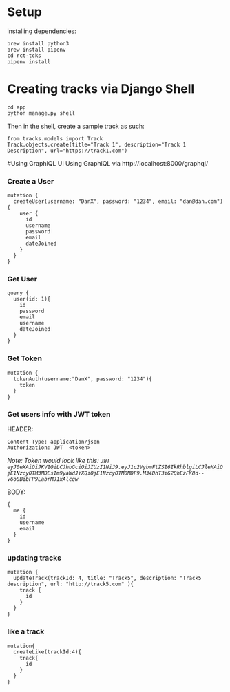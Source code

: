 

# Setup
installing dependencies:

    brew install python3
    brew install pipenv
    cd rct-tcks
    pipenv install
    
    
    
# Creating tracks via Django Shell
    
    cd app
    python manage.py shell
    
Then in the shell, create a sample track as such:

    from tracks.models import Track
    Track.objects.create(title="Track 1", description="Track 1 Description", url="https://track1.com")

#Using GraphiQL UI
Using GraphiQL via http://localhost:8000/graphql/
 
### Create a User

    mutation {
      createUser(username: "DanX", password: "1234", email: "dan@dan.com") {
        user {
          id
          username
          password
          email
          dateJoined
        }
      }
    }

### Get User

    query {
      user(id: 1){
        id
        password
        email
        username
        dateJoined
      }
    }

### Get Token

    mutation {
      tokenAuth(username:"DanX", password: "1234"){
        token
      }
    }

### Get users info  with JWT token
HEADER:

    Content-Type: application/json
    Authorization: JWT  <token>
*Note: Token would look like this: `JWT  eyJ0eXAiOiJKV1QiLCJhbGciOiJIUzI1NiJ9.eyJ1c2VybmFtZSI6IkRhblgiLCJleHAiOjE1NzcyOTM3MDEsIm9yaWdJYXQiOjE1NzcyOTM0MDF9.M34DhT3iG2QhEzFK8d--v6o8BibFP9LabrMJ1xAlcqw`*

BODY:

    {
      me {
        id
        username
        email
      }
    }
   
### updating tracks

    mutation {
      updateTrack(trackId: 4, title: "Track5", description: "Track5 description", url: "http://track5.com" ){
        track {
          id
        }
      }
    }

### like a track

    mutation{
      createLike(trackId:4){
        track{
          id
        }
      }
    }